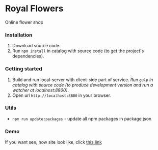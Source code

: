 # Royal Flowers

Online flower shop


### Installation

1. Download source code.
2. Run `npm install` in catalog with source code (to get the project's dependencies).


### Getting started

1. Build and run local-server with client-side part of service.
*Run `gulp` in catalog with source code (to produce development version and run a watcher at localhost:8800)*.
2. Open url `http://localhost:8800` in your browser.


### Utils

- `npm run update:packages` - update all npm packages in package.json.


### Demo

If you want see, how site look like, click [this link](https://kanastasiya.github.io/Royal_flowers/)
